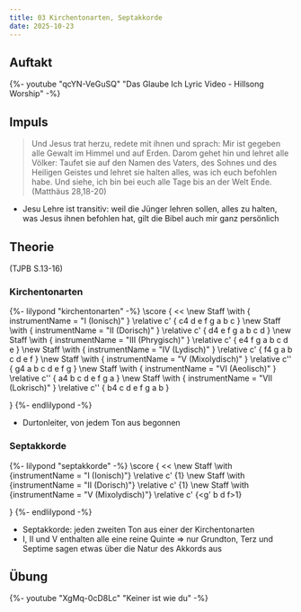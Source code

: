 ```yaml
---
title: 03 Kirchentonarten, Septakkorde
date: 2025-10-23
---
```


## Auftakt

{%- youtube "qcYN-VeGuSQ" "Das Glaube Ich Lyric Video - Hillsong Worship" -%}

## Impuls

>  Und Jesus trat herzu, redete mit ihnen und sprach: Mir ist gegeben alle Gewalt im Himmel und auf Erden. Darom gehet hin und lehret alle Völker: Taufet sie auf den Namen des Vaters, des Sohnes und des Heiligen Geistes und lehret sie halten alles, was ich euch befohlen habe. Und siehe, ich bin bei euch alle Tage bis an der Welt Ende.  
> (Matthäus 28,18-20)

- Jesu Lehre ist transitiv: weil die Jünger lehren sollen, alles zu halten, was Jesus ihnen befohlen hat, gilt die Bibel auch mir ganz persönlich

## Theorie

(TJPB S.13-16)

### Kirchentonarten

{%- lilypond "kirchentonarten" -%}
\score {
  <<
    \new Staff \with { instrumentName = "I (Ionisch)" } \relative c' { c4 d e f g a b c }
    \new Staff \with { instrumentName = "II (Dorisch)" } \relative c' { d4 e f g a b c d }
    \new Staff \with { instrumentName = "III (Phrygisch)" } \relative c' { e4 f g a b c d e }
    \new Staff \with { instrumentName = "IV (Lydisch)" } \relative c' { f4 g a b c d e f }
    \new Staff \with { instrumentName = "V (Mixolydisch)" } \relative c'' { g4 a b c d e f g }
    \new Staff \with { instrumentName = "VI (Aeolisch)" } \relative c'' { a4 b c d e f g a }
    \new Staff \with { instrumentName = "VII (Lokrisch)" } \relative c'' { b4 c d e f g a b }
  >>
}
{%- endlilypond -%}

- Durtonleiter, von jedem Ton aus begonnen

### Septakkorde

{%- lilypond "septakkorde" -%}
\score {
  <<
    \new Staff \with {instrumentName = "I (Ionisch)"} \relative c' {<c e g b>1}
    \new Staff \with {instrumentName = "II (Dorisch)"} \relative c' {<d f a c>1}
    \new Staff \with {instrumentName = "V (Mixolydisch)"} \relative c' {<g' b d f>1}
  >>
}
{%- endlilypond -%}

- Septakkorde: jeden zweiten Ton aus einer der Kirchentonarten
- I, II und V enthalten alle eine reine Quinte => nur Grundton, Terz und Septime sagen etwas über die Natur des Akkords aus

## Übung

{%- youtube "XgMq-0cD8Lc" "Keiner ist wie du" -%}
